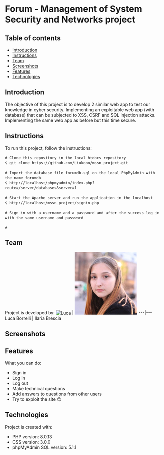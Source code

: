 # Forum - Management of System Security and Networks project

## Table of contents
* [Introduction](#introduction)
* [Instructions](#instructions)
* [Team](#team)
* [Screenshots](#screenshots)
* [Features](#features)
* [Technologies](#technologies)

## Introduction
The objective of this project is to develop 2 similar web app to test our knowledge in cyber security. 
Implementing an exploitable web app (with database) that can be subjected to XSS, CSRF and SQL injection attacks.
Implementing the same web app as before but this time secure.

## Instructions
To run this project, follow the instructions:
```
# Clone this repository in the local htdocs repository
$ git clone https://github.com/Liukooo/mssn_project.git

# Import the database file forumdb.sql on the local PhpMyAdmin with the name forumdb
$ http://localhost/phpmyadmin/index.php?route=/server/databases&server=1

# Start the Apache server and run the application in the localhost
$ http://localhost/mssn_project/signin.php

# Sign in with a username and a password and after the success log in with the same username and password

# 
```

## Team
Project is developed by:
<a><img alt="Luca" title="Luca Borrelli" src="./img/luca.jpg" width="200"></a> | <a><img alt="Ilaria" title="Ilaria Brescia" src="./img/ila.jpg" width="200"></a>
---|---
Luca Borrelli | Ilaria Brescia

## Screenshots
<!-- ![signup](./img/signup.png)
![login](./img/login.png)
![home](./img/forum.png) 
![answers](./img/answers.png)-->

## Features
What you can do:
* Sign in
* Log in
* Log out
* Make technical questions
* Add answers to questions from other users
* Try to exploit the site :wink:

## Technologies
Project is created with:
* PHP version: 8.0.13
* CSS version: 3.0.0
* phpMyAdmin SQL version: 5.1.1

